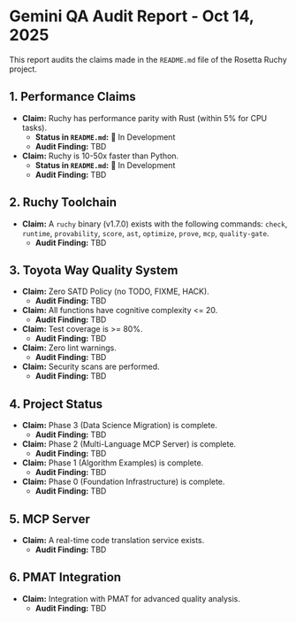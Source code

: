 # Gemini QA Audit Report - Oct 14, 2025

This report audits the claims made in the `README.md` file of the Rosetta Ruchy project.

## 1. Performance Claims

*   **Claim:** Ruchy has performance parity with Rust (within 5% for CPU tasks).
    *   **Status in `README.md`:** 🚧 In Development
    *   **Audit Finding:** TBD
*   **Claim:** Ruchy is 10-50x faster than Python.
    *   **Status in `README.md`:** 🚧 In Development
    *   **Audit Finding:** TBD

## 2. Ruchy Toolchain

*   **Claim:** A `ruchy` binary (v1.7.0) exists with the following commands: `check`, `runtime`, `provability`, `score`, `ast`, `optimize`, `prove`, `mcp`, `quality-gate`.
    *   **Audit Finding:** TBD

## 3. Toyota Way Quality System

*   **Claim:** Zero SATD Policy (no TODO, FIXME, HACK).
    *   **Audit Finding:** TBD
*   **Claim:** All functions have cognitive complexity <= 20.
    *   **Audit Finding:** TBD
*   **Claim:** Test coverage is >= 80%.
    *   **Audit Finding:** TBD
*   **Claim:** Zero lint warnings.
    *   **Audit Finding:** TBD
*   **Claim:** Security scans are performed.
    *   **Audit Finding:** TBD

## 4. Project Status

*   **Claim:** Phase 3 (Data Science Migration) is complete.
    *   **Audit Finding:** TBD
*   **Claim:** Phase 2 (Multi-Language MCP Server) is complete.
    *   **Audit Finding:** TBD
*   **Claim:** Phase 1 (Algorithm Examples) is complete.
    *   **Audit Finding:** TBD
*   **Claim:** Phase 0 (Foundation Infrastructure) is complete.
    *   **Audit Finding:** TBD

## 5. MCP Server

*   **Claim:** A real-time code translation service exists.
    *   **Audit Finding:** TBD

## 6. PMAT Integration

*   **Claim:** Integration with PMAT for advanced quality analysis.
    *   **Audit Finding:** TBD
